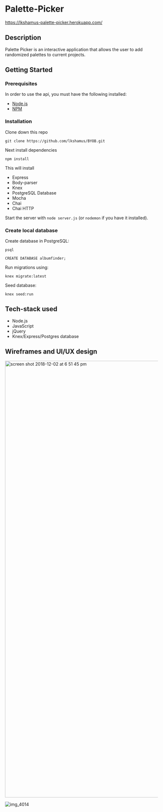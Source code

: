 # Palette-Picker

https://lkshamus-palette-picker.herokuapp.com/

## Description

Palette Picker is an interactive application that allows the user to add randomized palettes to current projects. 

## Getting Started

### Prerequisites 
In order to use the api, you must have the following installed:
* [Node.js](https://nodejs.org/en/)
* [NPM](https://nodejs.org/en/)

### Installation
Clone down this repo 

```` git clone https://github.com/lkshamus/BYOB.git ````

Next install dependencies 

```` npm install ```` 

This will install 
* Express
* Body-parser
* Knex
* PostgreSQL Database
* Mocha
* Chai
* Chai HTTP

Start the server with
````node server.js````
(or ````nodemon```` if you have it installed).

### Create local database

Create database in PostgreSQL: 

````psql````

````CREATE DATABASE albumfinder;````

Run migrations using: 

````knex migrate:latest ````

Seed database:

````knex seed:run````

## Tech-stack used
* Node.js
* JavaScript
* jQuery
* Knex/Express/Postgres database

## Wireframes and UI/UX design

<img width="1437" alt="screen shot 2018-12-02 at 6 51 45 pm" src="https://user-images.githubusercontent.com/39738807/49348572-687cba80-f663-11e8-8bce-08442204a801.png">

![img_4014](https://user-images.githubusercontent.com/39738807/49051995-4d173880-f1a7-11e8-9826-858eb1096034.jpeg)
